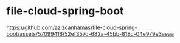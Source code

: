 # file-cloud-spring-boot

https://github.com/azizcanhamas/file-cloud-spring-boot/assets/57099416/52ef357d-682a-45bb-818c-04e979e3aeaa

